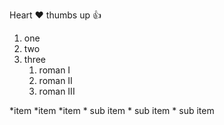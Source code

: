 Heart :heart:
thumbs up :+1:

1. one
2. two
3. three
    1. roman I
    2. roman II
    3. roman III


*item
*item
*item
    * sub item
    * sub item
    * sub item

    